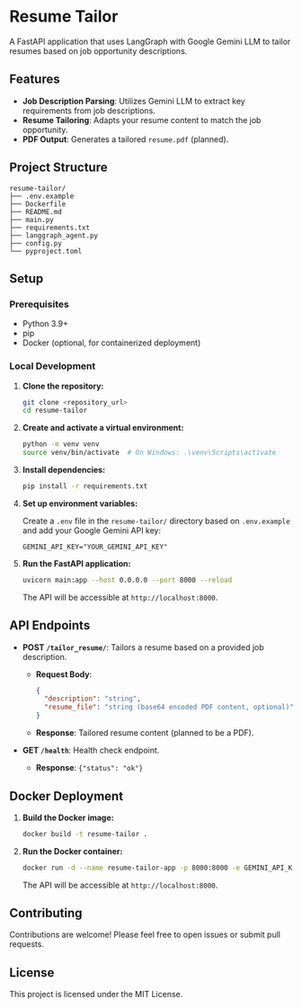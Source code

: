 # Resume Tailor

A FastAPI application that uses LangGraph with Google Gemini LLM to tailor resumes based on job opportunity descriptions.

## Features

- **Job Description Parsing**: Utilizes Gemini LLM to extract key requirements from job descriptions.
- **Resume Tailoring**: Adapts your resume content to match the job opportunity.
- **PDF Output**: Generates a tailored `resume.pdf` (planned).

## Project Structure

```
resume-tailor/
├── .env.example
├── Dockerfile
├── README.md
├── main.py
├── requirements.txt
├── langgraph_agent.py
├── config.py
└── pyproject.toml
```

## Setup

### Prerequisites

- Python 3.9+
- pip
- Docker (optional, for containerized deployment)

### Local Development

1. **Clone the repository:**

   ```bash
   git clone <repository_url>
   cd resume-tailor
   ```

2. **Create and activate a virtual environment:**

   ```bash
   python -m venv venv
   source venv/bin/activate  # On Windows: .\venv\Scripts\activate
   ```

3. **Install dependencies:**

   ```bash
   pip install -r requirements.txt
   ```

4. **Set up environment variables:**

   Create a `.env` file in the `resume-tailor/` directory based on `.env.example` and add your Google Gemini API key:

   ```
   GEMINI_API_KEY="YOUR_GEMINI_API_KEY"
   ```

5. **Run the FastAPI application:**

   ```bash
   uvicorn main:app --host 0.0.0.0 --port 8000 --reload
   ```

   The API will be accessible at `http://localhost:8000`.

## API Endpoints

- **POST `/tailor_resume/`**: Tailors a resume based on a provided job description.
  - **Request Body**: 
    ```json
    {
      "description": "string",
      "resume_file": "string (base64 encoded PDF content, optional)"
    }
    ```
  - **Response**: Tailored resume content (planned to be a PDF).

- **GET `/health`**: Health check endpoint.
  - **Response**: `{"status": "ok"}`

## Docker Deployment

1. **Build the Docker image:**

   ```bash
   docker build -t resume-tailor .
   ```

2. **Run the Docker container:**

   ```bash
   docker run -d --name resume-tailor-app -p 8000:8000 -e GEMINI_API_KEY="YOUR_GEMINI_API_KEY" resume-tailor
   ```

   The API will be accessible at `http://localhost:8000`.

## Contributing

Contributions are welcome! Please feel free to open issues or submit pull requests.

## License

This project is licensed under the MIT License.